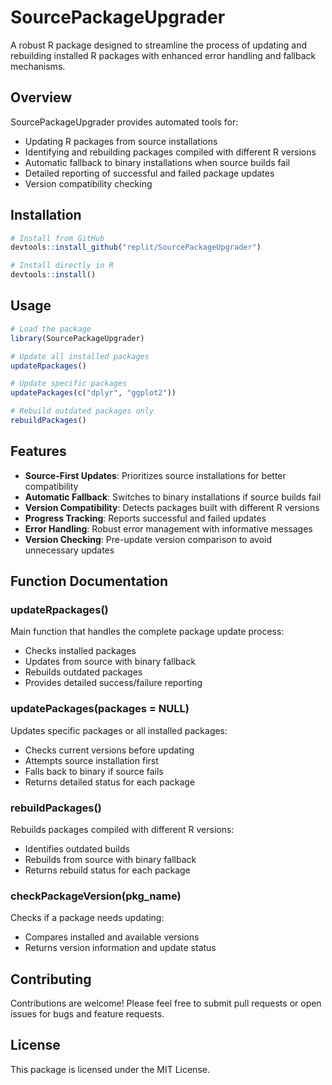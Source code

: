 
# SourcePackageUpgrader

A robust R package designed to streamline the process of updating and rebuilding installed R packages with enhanced error handling and fallback mechanisms.

## Overview
SourcePackageUpgrader provides automated tools for:
- Updating R packages from source installations
- Identifying and rebuilding packages compiled with different R versions
- Automatic fallback to binary installations when source builds fail
- Detailed reporting of successful and failed package updates
- Version compatibility checking

## Installation
```R
# Install from GitHub
devtools::install_github("replit/SourcePackageUpgrader")

# Install directly in R
devtools::install()
```

## Usage
```R
# Load the package
library(SourcePackageUpgrader)

# Update all installed packages
updateRpackages()

# Update specific packages
updatePackages(c("dplyr", "ggplot2"))

# Rebuild outdated packages only
rebuildPackages()
```

## Features
- **Source-First Updates**: Prioritizes source installations for better compatibility
- **Automatic Fallback**: Switches to binary installations if source builds fail
- **Version Compatibility**: Detects packages built with different R versions
- **Progress Tracking**: Reports successful and failed updates
- **Error Handling**: Robust error management with informative messages
- **Version Checking**: Pre-update version comparison to avoid unnecessary updates

## Function Documentation

### updateRpackages()
Main function that handles the complete package update process:
- Checks installed packages
- Updates from source with binary fallback
- Rebuilds outdated packages
- Provides detailed success/failure reporting

### updatePackages(packages = NULL)
Updates specific packages or all installed packages:
- Checks current versions before updating
- Attempts source installation first
- Falls back to binary if source fails
- Returns detailed status for each package

### rebuildPackages()
Rebuilds packages compiled with different R versions:
- Identifies outdated builds
- Rebuilds from source with binary fallback
- Returns rebuild status for each package

### checkPackageVersion(pkg_name)
Checks if a package needs updating:
- Compares installed and available versions
- Returns version information and update status

## Contributing
Contributions are welcome! Please feel free to submit pull requests or open issues for bugs and feature requests.

## License
This package is licensed under the MIT License.
